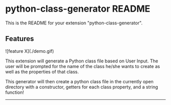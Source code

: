 # python-class-generator README

This is the README for your extension "python-class-generator".

## Features


\!\[feature X\]\(./demo.gif)

This extension will generate a Python class file based on User Input. The user will be prompted for the name of the class he/she wants to create as well as the properties of that class.

This generator will then create a python class file in the currently open directory with a constructor, getters for each class property, and a string function!



--------------------------------------------------------------------------------------------------------
